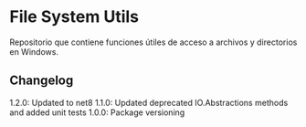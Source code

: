 # File System Utils
Repositorio que contiene funciones útiles de acceso a archivos y directorios en Windows.

## Changelog
1.2.0: Updated to net8
1.1.0: Updated deprecated IO.Abstractions methods and added unit tests
1.0.0: Package versioning